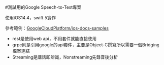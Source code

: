 #測試用的Google Speech-to-Text專案

使用iOS14.4，swift 5實作

參考範例：[GoogleCloudPlatform/ios-docs-samples](https://github.com/GoogleCloudPlatform/ios-docs-samples)

- rest是使用web api，不用套件就能直接使用
- grpc則是引用google的api套件，主要是Object-C撰寫所以需要一個Bridging檔案連結
- Streaming是講話即辨識，Nonstreaming先錄音後分析
